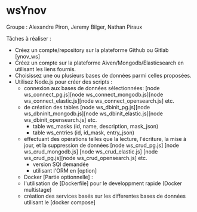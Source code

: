# wsYnov

Groupe : Alexandre Piron, Jeremy Bilger, Nathan Piraux

Tâches à réaliser :
* Créez un compte/repository sur la plateforme Github ou Gitlab   [ynov_ws]
* Créez un compte sur la plateforme Aiven/Mongodb/Elasticsearch en utilisant les liens fournis.
* Choisissez une ou plusieurs bases de données parmi celles proposées.
* Utilisez Node.js pour créer des scripts :
  - connexion aux bases de données sélectionnées:  [node ws_connect_pg.js][node ws_connect_mongodb.js][node ws_connect_elastic.js][node ws_connect_opensearch.js] etc.
  - de création des tables [node ws_dbinit_pg.js][node ws_dbninit_mongodb.js][node ws_dbinit_elastic.js][node ws_dbinit_opensearch.js] etc.
    - table ws_masks (id, name, description, mask_json)
    - table ws_entries (id, id_mask, entry_json)
  - effectuant des opérations telles que la lecture, l'écriture, la mise à jour, et la suppression de données [node ws_crud_pg.js] [node ws_crud_mongodb.js] [node ws_crud_elastic.js] [node ws_crud_pg.js][node ws_crud_opensearch.js] etc.
    - version SQl demandée
    - utilisant l'ORM   en [option]
  * Docker [Partie optionnelle] :
  - l'utilisation de [Dockerfile] pour le developpment rapide (Docker multistage)
  - création des services basés sur les differentes bases de données utilisant le [docker compose]
